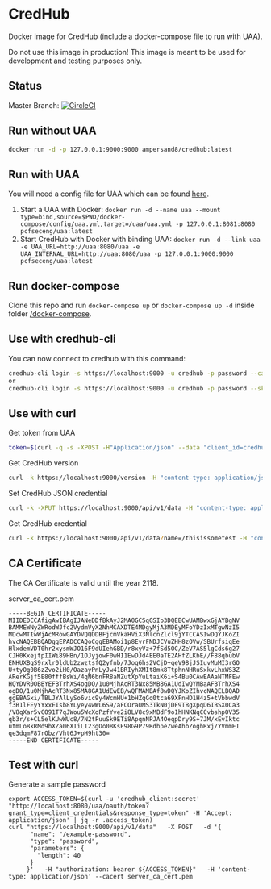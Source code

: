 # CredHub

Docker image for CredHub (include a docker-compose file to run with UAA).

Do not use this image in production! This image is meant to be used for development and testing purposes only.

## Status

Master Branch: [![CircleCI](https://circleci.com/gh/ampersand8/credhub-docker/tree/master.svg?style=svg)](https://circleci.com/gh/ampersand8/credhub-docker/tree/master)

## Run without UAA

```bash
docker run -d -p 127.0.0.1:9000:9000 ampersand8/credhub:latest
```

## Run with UAA

You will need a config file for UAA which can be found [here](/docker-compose/uaa.yml).

1. Start a UAA with Docker: `docker run -d --name uaa --mount type=bind,source=$PWD/docker-compose/config/uaa.yml,target=/uaa/uaa.yml -p 127.0.0.1:8081:8080 pcfseceng/uaa:latest`
2. Start CredHub with Docker with binding UAA: `docker run -d --link uaa -e UAA_URL=http://uaa:8080/uaa -e UAA_INTERNAL_URL=http://uaa:8080/uaa -p 127.0.0.1:9000:9000 pcfseceng/uaa:latest`

## Run docker-compose

Clone this repo and run `docker-compose up` or `docker-compose up -d` inside folder [/docker-compose](/docker-compose).

## Use with credhub-cli

You can now connect to credhub with this command:

```bash
credhub-cli login -s https://localhost:9000 -u credhub -p password --ca-cert=server_ca_cert.pem
or
credhub-cli login -s https://localhost:9000 -u credhub -p password --skip-tls-validation
```

## Use with curl

Get token from UAA
```bash
token=$(curl -q -s -XPOST -H"Application/json" --data "client_id=credhub_client&client_secret=secret&client_id=credhub_client&grant_type=client_credentials&response_type=token" http://localhost:8081/uaa/oauth/token | jq -r .access_token)
```

Get CredHub version
```bash
curl -k https://localhost:9000/version -H "content-type: application/json" -H "authorization: bearer ${token}"
```

Set CredHub JSON credential
```bash
curl -k -XPUT https://localhost:9000/api/v1/data -H "content-type: application/json" -H "authorization: bearer ${token}" -d '{"name": "/thisissometest","type":"json","value": {"password":"testpassword"}}' | jq .
```

Get CredHub credential 
```bash
curl -k https://localhost:9000/api/v1/data?name=/thisissometest -H "content-type: application/json" -H "authorization: bearer ${token}" | jq .
```

## CA Certificate
The CA Certificate is valid until the year 2118.

server_ca_cert.pem
```
-----BEGIN CERTIFICATE-----
MIIDEDCCAfigAwIBAgIJANeDDfBkAyJ2MA0GCSqGSIb3DQEBCwUAMBwxGjAYBgNV
BAMMEWNyZWRodWJfc2VydmVyX2NhMCAXDTE4MDgyMjA3MDEyMFoYDzIxMTgwNzI5
MDcwMTIwWjAcMRowGAYDVQQDDBFjcmVkaHViX3NlcnZlcl9jYTCCASIwDQYJKoZI
hvcNAQEBBQADggEPADCCAQoCggEBAMoi1p8EvrFNDJCVuZHH8zOVw/SBUrfsiqEe
HlxdemVDT0hr2xysmWJO16F9dUIehGBD/r8xyVz+7fSd5OC/ZeV7AS5lgCds6g27
CJH0KxejtpIIWi89HBn/1OJyjowF0wHI1EwDJd4EE0aTE2AHfZLKbE//F88qbubV
ENHUXBqS9rxlr0ldUb2zwztsfQ2yfnb/7Joq6hs2VCjD+qeV98jJSIuvMuMI3rGO
U+tyOg0B6zZvo2iH0/OazayPnLyJw41BRIyhXMIt8mk8TtphnNHRuSxkvLhxWS3Z
ARerKGjf5E80fffBsWi/4qN6bnFR8aNZutXpYuLtaiK6i+S4Bu0CAwEAAaNTMFEw
HQYDVR0OBBYEFBTrhXS4ogDO/1u0MjhAcRT3Nx85MB8GA1UdIwQYMBaAFBTrhXS4
ogDO/1u0MjhAcRT3Nx85MA8GA1UdEwEB/wQFMAMBAf8wDQYJKoZIhvcNAQELBQAD
ggEBAGxi/TBLJYAlLySo6vic9y4WcmHU+1bHZqGq0tca69XFnHD1H4z5+tVbbwdV
f3B1lFEyYYxxEIsb8YLyey4wWL6S9/aFCOraUMS3TkN0jDF9T8gXpqD6IBSX0Ca3
/V8qXar5vCO91T7qJWou5WcXoPzfYve2i8LV8c9xMBdF9o1hHNKNqCCvbshpOV35
qb3r/s+CL5elKUwWUc8/7N2tFuuSk9ETi8ApqnNPJA4OeqpDry9S+7JM/xEvIktc
utmLo8kRMd9hXZa06XIiLI23gOo08KsE98G9P79RdhpeZweAhbZoghRxj/YVmmEI
qe3dqmF87rObz/Vht6J+pH9ht30=
-----END CERTIFICATE-----
```

## Test with curl
Generate a sample password
```
export ACCESS_TOKEN=$(curl -u 'credhub_client:secret' "http://localhost:8080/uaa/oauth/token?grant_type=client_credentials&response_type=token" -H 'Accept: application/json' | jq -r .access_token)
curl "https://localhost:9000/api/v1/data"   -X POST   -d '{
      "name": "/example-password",
      "type": "password",
      "parameters": {
        "length": 40
      }
     }'   -H "authorization: bearer ${ACCESS_TOKEN}"   -H 'content-type: application/json' --cacert server_ca_cert.pem
```
